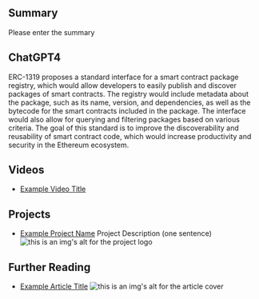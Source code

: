 ## Summary

Please enter the summary

## ChatGPT4

ERC-1319 proposes a standard interface for a smart contract package registry, which would allow developers to easily publish and discover packages of smart contracts. The registry would include metadata about the package, such as its name, version, and dependencies, as well as the bytecode for the smart contracts included in the package. The interface would also allow for querying and filtering packages based on various criteria. The goal of this standard is to improve the discoverability and reusability of smart contract code, which would increase productivity and security in the Ethereum ecosystem.

## Videos

- [Example Video Title](https://www.youtube.com/watch?v=TDGq4aeevgY)

## Projects

- [Example Project Name](https://xxxx.xxx/xxxxx) Project Description (one sentence) ![this is an img's alt for the project logo](https://xxxx.xxx/project-logo.xxx)

## Further Reading

- [Example Article Title](https://xxxx.xxx/xxxxx) ![this is an img's alt for the article cover](https://xxxx.xxx/article-cover.xxx)

